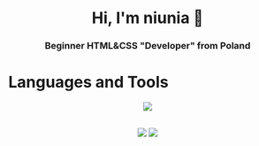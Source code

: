 <h1 align="center">Hi, I'm niunia 👋</h1>
<h3 align="center">Beginner HTML&CSS "Developer" from Poland</h3>

<h1>Languages and Tools</h1>
<p align="center">
  <a href="https://www.youtube.com/@ghxzzt">
    <img src="https://skillicons.dev/icons?i=html,css,github,idea,visualstudio,&perline=7"/>
  </a>
</p> <br>

<div align="center">
  <img src="https://github-readme-stats.vercel.app/api?username=rubuscode&show_icons=true&theme=tokyonight" /> 
  <img src="https://github-readme-streak-stats.herokuapp.com/?user=rubuscode&theme=tokyonight&hide_border=true" />
</div>
